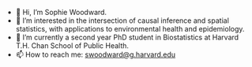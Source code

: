 - 👋 Hi, I’m Sophie Woodward.
- 👀 I’m interested in the intersection of causal inference and spatial statistics, with applications to environmental health and epidemiology.
- 🌱 I’m currently a second year PhD student in Biostatistics at Harvard T.H. Chan School of Public Health.
- 📫 How to reach me: swoodward@g.harvard.edu

<!---
sophi890/sophi890 is a ✨ special ✨ repository because its `README.md` (this file) appears on your GitHub profile.
You can click the Preview link to take a look at your changes.
--->
